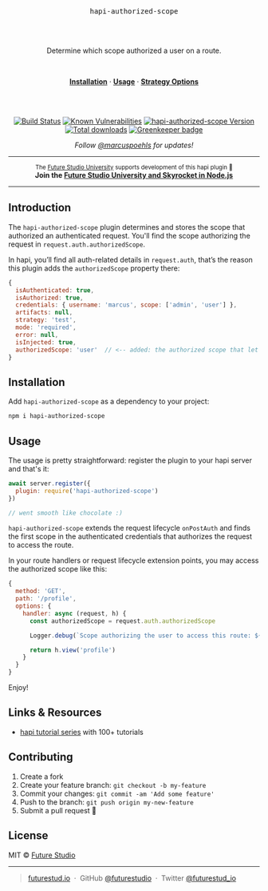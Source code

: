 <div align="center">
  <!-- <img
    width="571" style="max-width:100%;"
    src="https://github.com/futurestudio/hapi-authorized-scope/blob/master/media/hapi-authorized-scope.png?raw=true"
    alt="hapi-authorized-scope logo"> -->
    <p>
    <pre>hapi-authorized-scope</pre></p>
  <br/>
  <br/>
  <p>
    Determine which scope authorized a user on a route.
  </p>
  <br/>
  <p>
    <a href="#installation"><strong>Installation</strong></a> ·
    <a href="#usage"><strong>Usage</strong></a> ·
    <a href="#authentication-strategy-options"><strong>Strategy Options</strong></a>
  </p>
  <br/>
  <br/>
  <p>
    <a href="https://travis-ci.org/futurestudio/hapi-authorized-scope"><img src="https://travis-ci.org/futurestudio/hapi-authorized-scope.svg?branch=master" alt="Build Status" data-canonical-src="https://travis-ci.org/futurestudio/hapi-authorized-scope.svg?branch=master" style="max-width:100%;"></a>
    <a href="https://snyk.io/test/github/futurestudio/hapi-authorized-scope"><img src="https://snyk.io/test/github/futurestudio/hapi-authorized-scope/badge.svg" alt="Known Vulnerabilities" data-canonical-src="https://snyk.io/test/github/futurestudio/hapi-authorized-scope" style="max-width:100%;"></a>
    <a href="https://www.npmjs.com/package/hapi-authorized-scope"><img src="https://img.shields.io/npm/v/hapi-authorized-scope.svg" alt="hapi-authorized-scope Version"></a>
    <a href="https://www.npmjs.com/package/hapi-authorized-scope"><img src="https://img.shields.io/npm/dt/hapi-authorized-scope.svg" alt="Total downloads"></a>
    <a href="https://greenkeeper.io/" rel="nofollow"><img src="https://badges.greenkeeper.io/futurestudio/hapi-authorized-scope.svg" alt="Greenkeeper badge" data-canonical-src="https://badges.greenkeeper.io/futurestudio/hapi-authorized-scope.svg" style="max-width:100%;"></a>
  </p>
  <p>
    <em>Follow <a href="http://twitter.com/marcuspoehls">@marcuspoehls</a> for updates!</em>
  </p>
</div>

------

<p align="center"><sup>The <a href="https://futurestud.io">Future Studio University</a> supports development of this hapi plugin 🚀</sup>
<br><b>
Join the <a href="https://futurestud.io/university">Future Studio University and Skyrocket in Node.js</a></b>
</p>

------


## Introduction
The `hapi-authorized-scope` plugin determines and stores the scope that authorized an authenticated request. You'll find the scope authorizing the request in `request.auth.authorizedScope`.

In hapi, you’ll find all auth-related details in `request.auth`, that’s the reason this plugin adds the `authorizedScope` property there:

```js
{
  isAuthenticated: true,
  isAuthorized: true,
  credentials: { username: 'marcus', scope: ['admin', 'user'] },
  artifacts: null,
  strategy: 'test',
  mode: 'required',
  error: null,
  isInjected: true,
  authorizedScope: 'user'  // <-- added: the authorized scope that let the user access a route
}
```


## Installation
Add `hapi-authorized-scope` as a dependency to your project:

```bash
npm i hapi-authorized-scope
```


## Usage
The usage is pretty straightforward: register the plugin to your hapi server and that's it:
```js
await server.register({
  plugin: require('hapi-authorized-scope')
})

// went smooth like chocolate :)
```

`hapi-authorized-scope` extends the request lifecycle `onPostAuth` and finds the first scope in the authenticated credentials that authorizes the request to access the route.

In your route handlers or request lifecycle extension points, you may access the authorized scope like this:

```js
{
  method: 'GET',
  path: '/profile',
  options: {
    handler: async (request, h) {
      const authorizedScope = request.auth.authorizedScope

      Logger.debug(`Scope authorizing the user to access this route: ${authorizedScope}`)

      return h.view('profile')
    }
  }
}

```

Enjoy!


## Links & Resources

- [hapi tutorial series](https://futurestud.io/tutorials/hapi-get-your-server-up-and-running) with 100+ tutorials


## Contributing

1.  Create a fork
2.  Create your feature branch: `git checkout -b my-feature`
3.  Commit your changes: `git commit -am 'Add some feature'`
4.  Push to the branch: `git push origin my-new-feature`
5.  Submit a pull request 🚀


## License

MIT © [Future Studio](https://futurestud.io)

---

> [futurestud.io](https://futurestud.io) &nbsp;&middot;&nbsp;
> GitHub [@futurestudio](https://github.com/futurestudio/) &nbsp;&middot;&nbsp;
> Twitter [@futurestud_io](https://twitter.com/futurestud_io)
